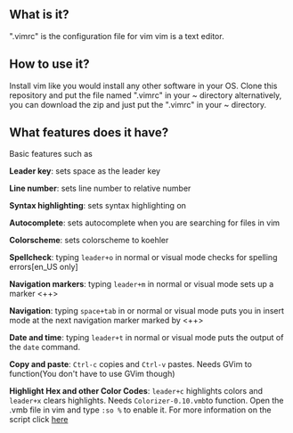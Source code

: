 What is it?
-----
".vimrc" is the configuration file for vim
vim is a text editor.

How to use it?
-------
Install vim like you would install any other software in your OS.
Clone this repository and put the file named ".vimrc" in your ~ directory
alternatively,
you can download the zip and just put the ".vimrc" in your ~ directory.

What features does it have?
---------
Basic features such as

**Leader key**: sets space as the leader key

**Line number**: sets line number to relative number

**Syntax highlighting**: sets syntax highlighting on

**Autocomplete**: sets autocomplete when you are searching for files in vim

**Colorscheme**: sets colorscheme to koehler

**Spellcheck**: typing `leader+o` in normal or visual mode checks for spelling errors[en_US only]

**Navigation markers**: typing `leader+m` in normal or visual mode sets up a marker <++>

**Navigation**: typing `space+tab` in or normal or visual mode puts you in insert mode at the next navigation marker marked by <++>

**Date and time**: typing `leader+t` in normal or visual mode puts the output of the `date` command.

**Copy and paste**: `Ctrl-c` copies and `Ctrl-v` pastes. Needs GVim to function(You don't have to use GVim though)

**Highlight Hex and other Color Codes**: `leader+c` highlights colors and `leader+x` clears highlights. Needs `Colorizer-0.10.vmb`to function. Open the .vmb file in vim and type `:so %` to enable it. For more information on the script click [here](https://www.vim.org/scripts/script.php?script_id=3963)
